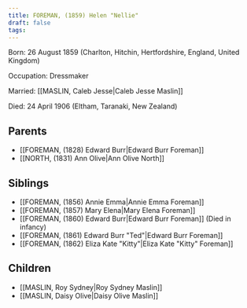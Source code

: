 ```yaml
---
title: FOREMAN, (1859) Helen "Nellie"
draft: false
tags:
---
```

Born: 26 August 1859 (Charlton, Hitchin, Hertfordshire, England, United Kingdom)

Occupation: Dressmaker

Married: [[MASLIN, Caleb Jesse|Caleb Jesse Maslin]]

Died: 24 April 1906 (Eltham, Taranaki, New Zealand)

## Parents
- [[FOREMAN, (1828) Edward Burr|Edward Burr Foreman]]
- [[NORTH, (1831) Ann Olive|Ann Olive North]]

## Siblings
- [[FOREMAN, (1856) Annie Emma|Annie Emma Foreman]]
- [[FOREMAN, (1857) Mary Elena|Mary Elena Foreman]]
- [[FOREMAN, (1860) Edward Burr|Edward Burr Foreman]] (Died in infancy)
- [[FOREMAN, (1861) Edward Burr "Ted"|Edward Burr Foreman]]
- [[FOREMAN, (1862) Eliza Kate "Kitty"|Eliza Kate "Kitty" Foreman]]

## Children
- [[MASLIN, Roy Sydney|Roy Sydney Maslin]]
- [[MASLIN, Daisy Olive|Daisy Olive Maslin]]